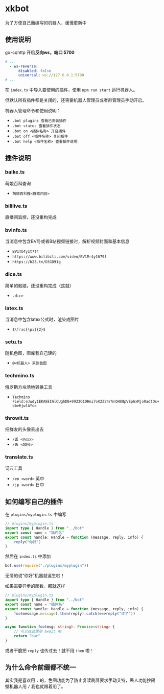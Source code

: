 # xkbot

为了方便自己而编写的机器人，缓慢更新中

## 使用说明
go-cqhttp 开启**反向ws，端口 5700**
```yaml
# ...
  - ws-reverse:
      disabled: false
      universal: ws://127.0.0.1:5700
# ...
```

在 `index.ts` 中导入要使用的插件，使用 `npm run start` 运行机器人。

但默认所有插件都是关闭的，还需要机器人管理员或者群管理员手动开启。

机器人管理命令和使用说明：
- `.bot plugins 查看已安装插件`
- `.bot status 查看插件状态`
- `.bot on <插件名称> 开启插件`
- `.bot off <插件名称> 关闭插件`
- `.bot help <插件名称> 查看插件说明`

## 插件说明
### baike.ts
萌娘百科查询
- `萌娘百科搜<搜索内容>`

### bililive.ts
直播间监控，还没重构完成

### bvinfo.ts
当消息中包含BV号或者B站视频链接时，解析视频封面和基本信息
- `BV1Tb4y1t7t4`
- `https://www.bilibili.com/video/BV1Mr4y1679f`
- `https://b23.tv/D3GD91g`

### dice.ts
简单的骰娘，还没重构完成（这就）
- `.dice`

### latex.ts
当消息中包含latex公式时，渲染成图片
- `$\frac{\pi}{2}$`

### setu.ts
随机色图，图库我自己建的
- `@<机器人> 来张色图`

### techmino.ts
俄罗斯方块场地转换工具
- `Techmino Field:eJwdy1EKAEEIAlCUghDB+9923O1DHmi7oK2Z24rVnQH8UpVEpGxMjoRadtOs+obvHjwlAYc=`

### throwit.ts
把群友的头像丢出去
- `/丢 <@xxx>`
- `/丢 <QQ号>`

### translate.ts
词典工具
- `/en <word>` 英中
- `/jp <word>` 日中

## 如何编写自己的插件

在 `plugins/myplugin.ts` 中编写

```ts
// plugins/myplugin.ts
import type { Handle } from "../bot"
export const name = "插件名"
export const handle: Handle = function (message, reply, info) {
    reply("你好")
}
```

然后在 `index.ts` 中添加

```ts
bot.use(require("./plugins/myplugin"))
```

无情的说“你好”机器就诞生啦！

如果需要异步的函数，那就这样

```ts
// plugins/myplugin.ts
import type { Handle } from "../bot"
export const name = "插件名"
export const handle: Handle = function (message, reply, info) {
    foo(message.message).then(reply).catch(e=>reply("炸了"))
}

async function foo(msg: string): Promise<string> {
    // 可以在这里用 await 啦
    return "bar"
}
```

或者干脆把 `reply` 也传过去！就不用 `then` 啦！

## 为什么命令前缀都不统一
其实我是喜欢用 `.` 的，色图功能为了防止复读刷屏要求手动艾特，丢人功能抄隔壁机器人用 `/` 我也就跟着用了。
